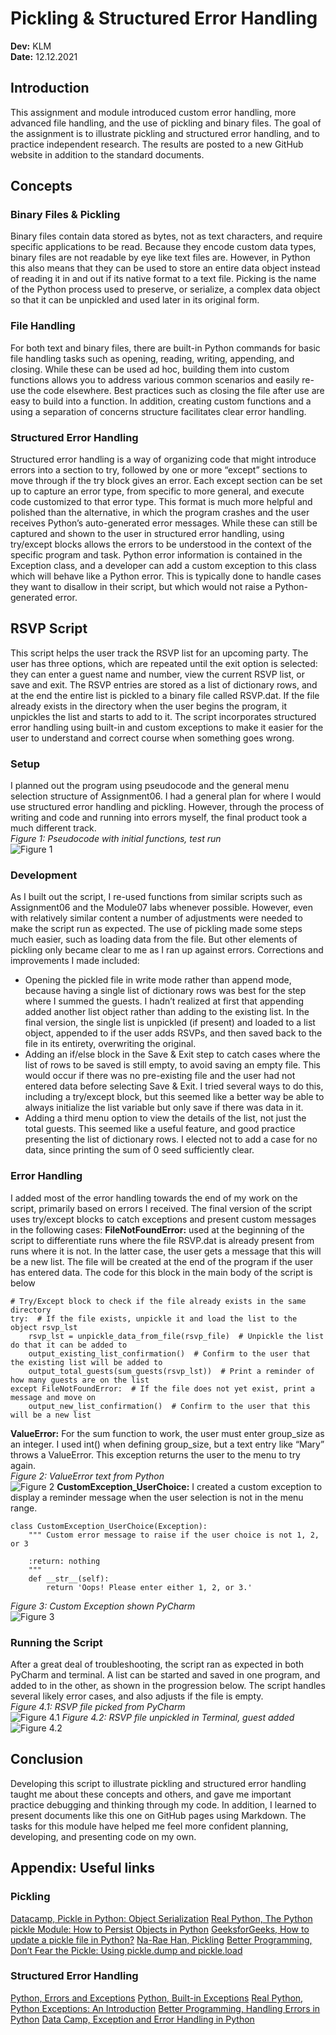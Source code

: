 # Pickling & Structured Error Handling
**Dev:** KLM  
**Date:** 12.12.2021  

## Introduction
This assignment and module introduced custom error handling, more advanced file handling, and the use of pickling and binary files. The goal of the assignment is to illustrate pickling and structured error handling, and to practice independent research. The results are posted to a new GitHub website in addition to the standard documents.  
  
## Concepts
### Binary Files & Pickling
Binary files contain data stored as bytes, not as text characters, and require specific applications to be read. Because they encode custom data types, binary files are not readable by eye like text files are. However, in Python this also means that they can be used to store an entire data object instead of reading it in and out if its native format to a text file. Picking is the name of the Python process used to preserve, or serialize, a complex data object so that it can be unpickled and used later in its original form.      
### File Handling
For both text and binary files, there are built-in Python commands for basic file handling tasks such as opening, reading, writing, appending, and closing. While these can be used ad hoc, building them into custom functions allows you to address various common scenarios and easily re-use the code elsewhere. Best practices such as closing the file after use are easy to build into a function. In addition, creating custom functions and a using a separation of concerns structure facilitates clear error handling. 
### Structured Error Handling       
Structured error handling is a way of organizing code that might introduce errors into a section to try, followed by one or more “except” sections to move through if the try block gives an error. Each except section can be set up to capture an error type, from specific to more general, and execute code customized to that error type. This format is much more helpful and polished than the alternative, in which the program crashes and the user receives Python’s auto-generated error messages. While these can still be captured and shown to the user in structured error handling, using try/except blocks allows the errors to be understood in the context of the specific program and task. Python error information is contained in the Exception class, and a developer can add a custom exception to this class which will behave like a Python error. This is typically done to handle cases they want to disallow in their script, but which would not raise a Python-generated error.  

## RSVP Script
This script helps the user track the RSVP list for an upcoming party. The user has three options, which are repeated until the exit option is selected: they can enter a guest name and number, view the current RSVP list, or save and exit. The RSVP entries are stored as a list of dictionary rows, and at the end the entire list is pickled to a binary file called RSVP.dat. If the file already exists in the directory when the user begins the program, it unpickles the list and starts to add to it. The script incorporates structured error handling using built-in and custom exceptions to make it easier for the user to understand and correct course when something goes wrong.     
### Setup
I planned out the program using pseudocode and the general menu selection structure of Assignment06. I had a general plan for where I would use structured error handling and pickling. However, through the process of writing and code and running into errors myself, the final product took a much different track.  
_Figure 1: Pseudocode with initial functions, test run_  
![Figure 1](images/Figure01.png)
### Development
As I built out the script, I re-used functions from similar scripts such as Assignment06 and the Module07 labs whenever possible. However, even with relatively similar content a number of adjustments were needed to make the script run as expected. The use of pickling made some steps much easier, such as loading data from the file. But other elements of pickling only became clear to me as I ran up against errors. Corrections and improvements I made included:
- Opening the pickled file in write mode rather than append mode, because having a single list of dictionary rows was best for the step where I summed the guests. I hadn’t realized at first that appending added another list object rather than adding to the existing list. In the final version, the single list is unpickled (if present) and loaded to a list object, appended to if the user adds RSVPs, and then saved back to the file in its entirety, overwriting the original.   
- Adding an if/else block in the Save & Exit step to catch cases where the list of rows to be saved is still empty, to avoid saving an empty file. This would occur if there was no pre-existing file and the user had not entered data before selecting Save & Exit. I tried several ways to do this, including a try/except block, but this seemed like a better way be able to always initialize the list variable but only save if there was data in it.    
- Adding a third menu option to view the details of the list, not just the total guests. This seemed like a useful feature, and good practice presenting the list of dictionary rows. I elected not to add a case for no data, since printing the sum of 0 seed sufficiently clear.    
### Error Handling
I added most of the error handling towards the end of my work on the script, primarily based on errors I received. The final version of the script uses try/except blocks to catch exceptions and present custom messages in the following cases:
**FileNotFoundError:** used at the beginning of the script to differentiate runs where the file RSVP.dat is already present from runs where it is not. In the latter case, the user gets a message that this will be a new list. The file will be created at the end of the program if the user has entered data. The code for this block in the main body of the script is below
```
# Try/Except block to check if the file already exists in the same directory
try:  # If the file exists, unpickle it and load the list to the object rsvp_lst
    rsvp_lst = unpickle_data_from_file(rsvp_file)  # Unpickle the list do that it can be added to
    output_existing_list_confirmation()  # Confirm to the user that the existing list will be added to
    output_total_guests(sum_guests(rsvp_lst))  # Print a reminder of how many guests are on the list
except FileNotFoundError:  # If the file does not yet exist, print a message and move on
    output_new_list_confirmation()  # Confirm to the user that this will be a new list
```
**ValueError:** For the sum function to work, the user must enter group_size as an integer. I used int() when defining group_size, but a text entry like “Mary” throws a ValueError. This exception returns the user to the menu to try again.  
_Figure 2: ValueError text from Python_  
![Figure 2](images/Figure02.png)
**CustomException_UserChoice:** I created a custom exception to display a reminder message when the user selection is not in the menu range.
```
class CustomException_UserChoice(Exception):
    """ Custom error message to raise if the user choice is not 1, 2, or 3

    :return: nothing
    """
    def __str__(self):
        return 'Oops! Please enter either 1, 2, or 3.'
```
_Figure 3: Custom Exception shown PyCharm_  
![Figure 3](images/Figure03.png)
### Running the Script
After a great deal of troubleshooting, the script ran as expected in both PyCharm and terminal. A list can be started and saved in one program, and added to in the other, as shown in the progression below. The script handles several likely error cases, and also adjusts if the file is empty.  
_Figure 4.1: RSVP file picked from PyCharm_  
![Figure 4.1](images/Figure04-1.png)
_Figure 4.2: RSVP file unpickled in Terminal, guest added_  
![Figure 4.2](images/Figure04-2.png)

## Conclusion
Developing this script to illustrate pickling and structured error handling taught me about these concepts and others, and gave me important practice debugging and thinking through my code. In addition, I learned to present documents like this one on GitHub pages using Markdown. The tasks for this module have helped me feel more confident planning, developing, and presenting code on my own.  

## Appendix: Useful links
### Pickling
[Datacamp, Pickle in Python: Object Serialization](https://www.datacamp.com/community/tutorials/pickle-python-tutorial)
[Real Python, The Python pickle Module: How to Persist Objects in Python](https://realpython.com/python-pickle-module/)
[GeeksforGeeks, How to update a pickle file in Python?](https://www.geeksforgeeks.org/how-to-update-a-pickle-file-in-python/)
[Na-Rae Han, Pickling](https://sites.pitt.edu/~naraehan/python3/pickling.html)
[Better Programming, Don’t Fear the Pickle: Using pickle.dump and pickle.load](https://betterprogramming.pub/dont-fear-the-pickle-using-pickle-dump-and-pickle-load-5212f23dbbce)
### Structured Error Handling
[Python, Errors and Exceptions](https://docs.python.org/3/tutorial/errors.html)
[Python, Built-in Exceptions](https://docs.python.org/3/library/exceptions.html#bltin-exceptions)
[Real Python, Python Exceptions: An Introduction](https://realpython.com/python-exceptions/)
[Better Programming, Handling Errors in Python](https://betterprogramming.pub/handling-errors-in-python-9f1b32952423)
[Data Camp, Exception and Error Handling in Python](https://www.datacamp.com/community/tutorials/exception-handling-python)
